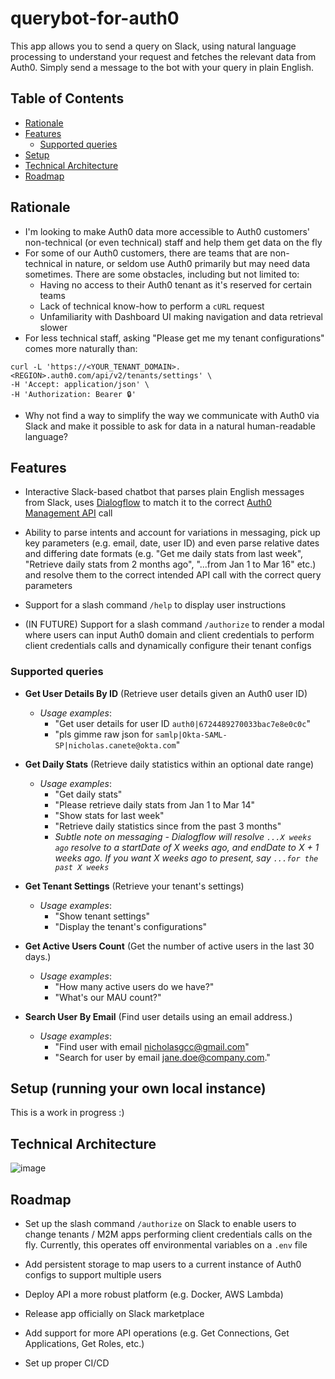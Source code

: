 # querybot-for-auth0

This app allows you to send a query on Slack, using natural language processing to understand your request and fetches the relevant data from Auth0. Simply send a message to the bot with your query in plain English.

## Table of Contents

- [Rationale](#rationale)
- [Features](#features)
  - [Supported queries](#supported-queries)
- [Setup](#setup)
- [Technical Architecture](#technical-architecture)
- [Roadmap](#roadmap)

## Rationale

- I'm looking to make Auth0 data more accessible to Auth0 customers' non-technical (or even technical) staff and help them get data on the fly
- For some of our Auth0 customers, there are teams that are non-technical in nature, or seldom use Auth0 primarily but may need data sometimes. There are some obstacles, including but not limited to:
  - Having no access to their Auth0 tenant as it's reserved for certain teams
  - Lack of technical know-how to perform a `cURL` request
  - Unfamiliarity with Dashboard UI making navigation and data retrieval slower
- For less technical staff, asking "Please get me my tenant configurations" comes more naturally than:
```
curl -L 'https://<YOUR_TENANT_DOMAIN>.<REGION>.auth0.com/api/v2/tenants/settings' \
-H 'Accept: application/json' \
-H 'Authorization: Bearer 🔒'
```
- Why not find a way to simplify the way we communicate with Auth0 via Slack and make it possible to ask for data in a natural human-readable language?

## Features

- Interactive Slack-based chatbot that parses plain English messages from Slack, uses [Dialogflow](https://cloud.google.com/products/conversational-agents?hl=en) to match it to the correct [Auth0 Management API](https://auth0.com/docs/api/management/v2/introduction) call

- Ability to parse intents and account for variations in messaging, pick up key parameters (e.g. email, date, user ID) and even parse relative dates and differing date formats (e.g. "Get me daily stats from last week", "Retrieve daily stats from 2 months ago", "...from Jan 1 to Mar 16" etc.) and resolve them to the correct intended API call with the correct query parameters

- Support for a slash command `/help` to display user instructions

- (IN FUTURE) Support for a slash command `/authorize` to render a modal where users can input Auth0 domain and client credentials to perform client credentials calls and dynamically configure their tenant configs

### Supported queries
- **Get User Details By ID** (Retrieve user details given an Auth0 user ID)
  - <em>Usage examples</em>:
    - "Get user details for user ID `auth0|6724489270033bac7e8e0c0c`"
    - "pls gimme raw json for `samlp|Okta-SAML-SP|nicholas.canete@okta.com`"
      
- **Get Daily Stats** (Retrieve daily statistics within an optional date range)
  - <em>Usage examples</em>:
    - "Get daily stats"
    - "Please retrieve daily stats from Jan 1 to Mar 14"
    - "Show stats for last week"
    - "Retrieve daily statistics since from the past 3 months"
    - <em>Subtle note on messaging - Dialogflow will resolve `...X weeks ago` resolve to a startDate of X weeks ago, and endDate to X + 1 weeks ago. If you want X weeks ago to present, say `...for the past X weeks`</em>
    
- **Get Tenant Settings** (Retrieve your tenant's settings)
  - <em>Usage examples</em>:
    - "Show tenant settings"
    - "Display the tenant's configurations"
   
- **Get Active Users Count** (Get the number of active users in the last 30 days.)
  - <em>Usage examples</em>:
    - "How many active users do we have?"
    - "What's our MAU count?"
   
- **Search User By Email** (Find user details using an email address.)
  - <em>Usage examples</em>:
    - "Find user with email nicholasgcc@gmail.com"
    - "Search for user by email jane.doe@company.com."
   
## Setup (running your own local instance)

This is a work in progress :)

## Technical Architecture

![image](https://github.com/user-attachments/assets/e97471d2-65b1-4a26-8349-c7e91804e3b4)

## Roadmap

- Set up the slash command `/authorize` on Slack to enable users to change tenants / M2M apps performing client credentials calls on the fly. Currently, this operates off environmental variables on a `.env` file
  
- Add persistent storage to map users to a current instance of Auth0 configs to support multiple users
  
- Deploy API a more robust platform (e.g. Docker, AWS Lambda)

- Release app officially on Slack marketplace

- Add support for more API operations (e.g. Get Connections, Get Applications, Get Roles, etc.)

- Set up proper CI/CD


